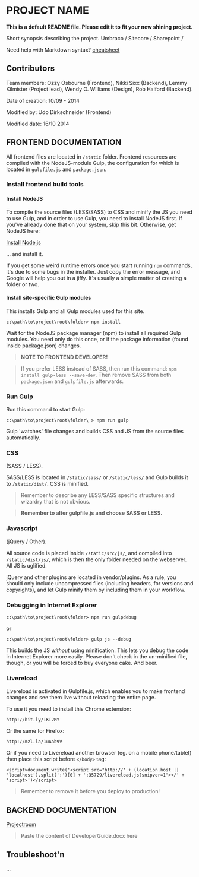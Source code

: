 # PROJECT NAME

**This is a default README file. Please edit it to fit your new shining project.**

Short synopsis describing the project.
Umbraco / Sitecore / Sharepoint / 

Need help with Markdown syntax?
[cheatsheet](https://github.com/adam-p/markdown-here/wiki/Markdown-Cheatsheet "Markdown cheatsheet")



## Contributors

Team members: Ozzy Osbourne (Frontend), Nikki Sixx (Backend), Lemmy Kilmister (Project lead), Wendy O. Williams (Design), Rob Halford (Backend).

Date of creation: 10/09 - 2014

Modified by: Udo Dirkschneider (Frontend)

Modified date: 16/10 2014



## FRONTEND DOCUMENTATION

All frontend files are located in `/static` folder.
Frontend resources are compiled with the NodeJS-module Gulp, the configuration for which is located in `gulpfile.js` and `package.json`.

### Install frontend build tools

#### Install NodeJS
To compile the source files (LESS/SASS) to CSS and minify the JS you need to use Gulp, and in order to use Gulp, you need to install NodeJS first.
If you've already done that on your system, skip this bit. Otherwise, get NodeJS here:

[Install Node.js](http://nodejs.org/download/ "Node JS website")

... and install it.

If you get some weird runtime errors once you start running `npm` commands, it's due to some bugs in the installer. Just copy the error message,
and Google will help you out in a jiffy. It's usually a simple matter of creating a folder or two.

#### Install site-specific Gulp modules
This installs Gulp and all Gulp modules used for this site.

```
c:\path\to\project\root\folder> npm install
```

Wait for the NodeJS package manager (npm) to install all required Gulp modules. You need only do this once, or if the package information (found inside package.json) changes.


> **NOTE TO FRONTEND DEVELOPER!**

> If you prefer LESS instead of SASS, then run this command: `npm install gulp-less --save-dev`.
> Then remove SASS from both `package.json` and `gulpfile.js` afterwards.

### Run Gulp
Run this command to start Gulp:

```
c:\path\to\project\root\folder\ > npm run gulp
```

Gulp 'watches' file changes and builds CSS and JS from the source files automatically.

### CSS
(SASS / LESS).

SASS/LESS is located in `/static/sass/` or `/static/less/` and Gulp builds it to `/static/dist/`. CSS is minified.

> Remember to describe any LESS/SASS specific structures and wizardry that is not obvious.

> **Remember to alter gulpfile.js and choose SASS or LESS.**

### Javascript
(jQuery / Other).

All source code is placed inside `/static/src/js/`, and compiled into `/static/dist/js/`, which is then the only
folder needed on the webserver. All JS is uglified.

jQuery and other plugins are located in vendor/plugins. As a rule, you should only include uncompressed files
(including headers, for versions and copyrights), and let Gulp minify them by including them in your workflow.



### Debugging in Internet Explorer

```
c:\path\to\project\root\folder> npm run gulpdebug
```

or

```
c:\path\to\project\root\folder> gulp js --debug
```

This builds the JS _without_ using minification. This lets you debug the code in Internet Explorer more easily.
Please don't check in the un-minified file, though, or you will be forced to buy everyone cake. And beer.




### Livereload
Livereload is activated in Gulpfile.js, which enables you to make frontend changes and see them live without reloading the entire page.

To use it you need to install this Chrome extension:

```
http://bit.ly/IKI2MY
```

Or the same for Firefox:

```
http://mzl.la/1uAab9V
```

Or if you need to Livereload another browser (eg. on a mobile phone/tablet) then place this script before `</body>` tag:

`<script>document.write('<script src="http://' + (location.host || 'localhost').split(':')[0] + ':35729/livereload.js?snipver=1"></' + 'script>')</script>`

> Remember to remove it before you deploy to production!


## BACKEND DOCUMENTATION

[Projectroom](https://url/to/projectroom/documentation/)

> Paste the content of DeveloperGuide.docx here




## Troubleshoot'n
...
